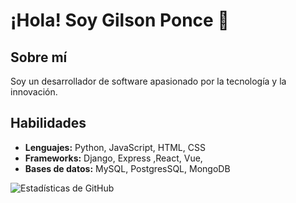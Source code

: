 # ¡Hola! Soy Gilson Ponce 👋

## Sobre mí
Soy un desarrollador de software apasionado por la tecnología y la innovación.

## Habilidades
- **Lenguajes:** Python, JavaScript, HTML, CSS
- **Frameworks:** Django, Express ,React, Vue,
- **Bases de datos:** MySQL, PostgresSQL, MongoDB

![Estadísticas de GitHub](https://github-readme-stats.vercel.app/api?username=GilsonPonce)

<!--
**GilsonPonce/GilsonPonce** is a ✨ _special_ ✨ repository because its `README.md` (this file) appears on your GitHub profile.

Here are some ideas to get you started:

- 🔭 I’m currently working on ...
- 🌱 I’m currently learning ...
- 👯 I’m looking to collaborate on ...
- 🤔 I’m looking for help with ...
- 💬 Ask me about ...
- 📫 How to reach me: ...
- 😄 Pronouns: ...
- ⚡ Fun fact: ...
-->
